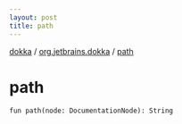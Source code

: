 ```yaml
---
layout: post
title: path
---
```

[dokka](../index.md) / [org.jetbrains.dokka](index.md) / [path](path.md)

# path

```
fun path(node: DocumentationNode): String
```

